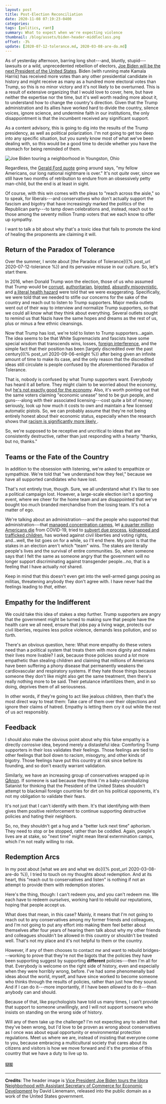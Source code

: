 ```yaml
---
layout: post
title: Post-Election Reconciliation
date: 2020-11-08 07:19:23-0400
categories:
tags: [politics, rant]
summary: What to expect when we're expecting violence
thumbnail: /blog/assets/biden-header-middleclass.png
offset: -3%
update: [2020-07-12-tolerance.md, 2020-03-08-are-do.md]
---
```


As of yesterday afternoon, barring long shot---and, bluntly, stupid---lawsuits or a wild, unprecedented rebellion of electors, [Joe Biden will be the next President of the United States](https://www.voanews.com/2020-usa-votes/joe-biden-projected-winner-us-presidential-election).  Biden (with running mate Kamala Harris) has received more votes than any other presidential candidate in history and might receive as many as a hundred more electoral votes than Trump, so this is no minor victory and it's not likely to be overturned.  This is a result of extensive organizing that I would love to cover, here, but have neither the expertise nor the time, but it's well worth reading more about it, to understand how to change the country's direction.  Given that the Trump administration and its allies have worked hard to divide the country, silence voices, ignore science, and undermine faith in our institutions, the only disappointment is that the incumbent received any significant support.

As a content advisory, this is going to dig into the results of the Trump presidency, as well as political polarization.  I'm not going to get too deep into any specific situation, but you surely know most of what we've been dealing with, so this would be a good time to decide whether you have the stomach for being reminded of them.

![Joe Biden touring a neighborhood in Youngston, Ohio](/blog/assets/biden-header-middleclass.png "Joe Biden touring a neighborhood in Youngston, Ohio")

Regardless, the [Gerald Ford quote](https://en.wikiquote.org/wiki/Gerald_Ford#First_Presidential_address_(1974)) going around says, "my fellow Americans, our long national nightmare is over."  It's not *quite* over, since we still have two months of retribution to endure from an obsessively petty man-child, but the end is at least in sight.

Of course, with this win comes with the pleas to "reach across the aisle," so to speak, for liberals---and conservatives who don't actually support the fascism and bigotry that have increasingly marked the politics of the Republican party---to tamp down celebrations and, instead, reach out to those among the seventy million Trump voters that we each know to offer up sympathy.

I want to talk a bit about why that's a toxic idea that fails to promote the kind of healing the proponents are claiming it will.

## Return of the Paradox of Tolerance

Over the summer, I wrote about [the Paradox of Tolerance]({% post_url 2020-07-12-tolerance %}) and its pervasive misuse in our culture.  So, let's start there.

In 2016, when Donald Trump won the election, those of us who assumed that Trump would be [corrupt](https://www.commondreams.org/news/2020/02/28/astonishing-rate-corruption-trump-has-amassed-3000-conflicts-interest-taking-office), [authoritarian](https://www.commondreams.org/views/2019/01/11/trumps-wall-mexico-follows-footsteps-authoritarian-leaders-throughout-history), [bigoted](https://theconversation.com/trump-aligns-ignorance-with-bigotry-as-he-attempts-to-rewrite-history-145818), [absurdly misogynistic](https://www.voanews.com/usa/judge-us-cant-replace-trump-columnists-slander-suit), and [a literal health hazard](https://www.voanews.com/covid-19-pandemic/us-has-3-straight-days-over-100000-new-covid-infections) were told that we were exaggerating.  Specifically, we were told that we needed to stifle our concerns for the sake of the country and reach out to listen to Trump supporters.  Major media outlets went out of their way to interview and normalize Trump supporters, so that we could all know what they think about everything.  Several outlets sought to remind us that Nazis have the same hopes and dreams as the rest of us, plus or minus a few ethnic cleansings.

Now that Trump has lost, we're told to listen to Trump supporters...again.  The idea seems to be that White Supremacists and fascists have some special wisdom that transcends wins, losses, [foreign interference](https://en.wikipedia.org/wiki/Russian_interference_in_the_2016_United_States_elections), and the simple fact that their position has been [largely discredited over the past century]({% post_url 2020-09-06-enlight %}) after being given an infinite amount of time to make its case, and the only reason that the discredited ideas still circulate is people confused by the aforementioned Paradox of Tolerance.

That is, nobody is confused by what Trump supporters want.  Everybody has heard it all before.  They might claim to be worried about the economy, but [he's not exactly good for the economy](https://theconversation.com/search/result?sg=9cda4923-6ebe-4c10-8f80-89a112cca848&sp=1&sr=2&url=%2Ftrumps-60-billion-in-china-tariffs-will-create-more-problems-than-they-solve-93897).  Also, it's worth pointing out that the same voters claiming "economic unease" tend to be gun people, and guns---along with their associated licensing---cost quite a bit of money; seriously, look up how much it costs to own and maintain a few licensed automatic pistols.  So, we can probably assume that they're not being entirely honest about their economic status, especially when the research shows that [racism is significantly more likely <i class="far fa-copyright"></i>](https://www.tandfonline.com/doi/full/10.1080/00380253.2019.1580543).

So, we're supposed to be receptive and uncritical to ideas that are consistently destructive, rather than just responding with a hearty "thanks, but no, thanks."

## Teams or the Fate of the Country

In addition to the obsession with listening, we're asked to empathize or sympathize.  We're told that "we understand how they feel," because we have all supported candidates who have lost.

That's not entirely true, though.  Sure, we all understand what it's like to see a political campaign lost.  However, a large-scale election isn't a sporting event, where we cheer for the home team and are disappointed that we've bought too much branded merchandise from the losing team.  It's not a matter of ego.

We're talking about an administration---and the people who supported that administration---that [managed concentration camps](https://www.commondreams.org/news/2019/10/14/doctors-demand-trump-close-inherently-immoral-immigrant-detention-centers-ahead-mass), let [a quarter million Americans die](https://www.commondreams.org/news/2020/10/29/covid-19-soars-ahead-election-tapes-reveal-kushner-bragging-about-how-trump-wrestled) from COVID-19, tried to [subvert due process](https://www.commondreams.org/news/2020/10/23/quietly-signed-trump-order-denounced-declaration-war-against-federal-employees), [kidnapped and trafficked children](https://www.voanews.com/usa/immigration/parents-545-children-separated-border-cant-be-found), has worked against civil liberties and voting rights, and...well, the list goes on for a while, so I'll end there.  My point is that the stakes in an election aren't which "team" wins.  The stakes are literally people's lives and the survival of entire communities.  So, when someone says that I felt the same as someone angry that the government will no longer support discriminating against transgender people...no, that is a feeling that I have actually *not* shared.

Keep in mind that this doesn't even get into the well-armed gangs posing as militias, threatening anybody they don't agree with.  I have never had the feelings leading to *that*, either.

## Empathy for the Indifferent

We could take this idea of stakes a step further.  Trump supporters are angry that the government might be turned to making sure that people have the health care we all need, ensure that jobs pay a living wage, protects our civil liberties, requires less police violence, demands less pollution, and so forth.

There's an obvious question, here:  What more empathy do these voters need than a political system that treats them with more dignity and makes their lives more livable?  I ask, because those policies sound a *lot* more empathetic than stealing children and claiming that millions of Americans have been suffering a phony disease that permanently weakens the cardiovascular and respiratory systems.  If they hate those things because someone they don't like might also get the same treatment, then there's really nothing more to be said.  Their petulance infantilizes them, and in so doing, deprives them of all seriousness.

In other words, if they're going to act like jealous children, then that's the most direct way to treat them:  Take care of them over their objections and ignore their claims of hatred.  Empathy is letting them cry it out while the rest of us act responsibly.

## Feedback

I should also make the obvious point about why this false empathy is a directly *corrosive* idea, beyond merely a distasteful idea:  Comforting Trump supporters in their loss validates their feelings.  Those feelings are tied to other feelings that boil down to racism, misogyny, and other kinds of bigotry.  Those feelings have put this country at risk since before its founding, and so don't exactly warrant validation.

Similarly, we have an increasing group of conservatives wrapped up in [QAnon](https://en.wikipedia.org/wiki/QAnon).  If someone is sad because they think I'm a baby-cannibalizing Satanist for thinking that the President of the United States shouldn't attempt to blackmail foreign countries for dirt on his political opponents, it's not my obligation to validate their fears.

It's not just that I can't identify with them.  It's that identifying with them gives them positive reinforcement to continue supporting destructive policies and hating their neighbors.

So, no, they shouldn't get a hug and a "better luck next time" aphorism.  They need to stop or be stopped, rather than be coddled.  Again, people's lives are at stake, so "next time" might mean literal extermination camps, which I'm not really willing to risk.

## Redemption Arcs

In my post about [what we are and what we do]({% post_url 2020-03-08-are-do %}), I tried to touch on my thoughts about redemption.  And at its heart, this "reach out to conservatives and listen" is nothing if not an attempt to provide them with redemption stories.

Here's the thing, though:  I can't redeem you, and you can't redeem me.  We each have to redeem *ourselves*, working hard to rebuild our reputations, hoping that people accept us.

What does that mean, in this case?  Mainly, it means that I'm not going to reach out to any conservatives among my former friends and colleagues, and I'm not going to put any effort into making them feel better about themselves after four years of hearing them talk about why my other friends and colleagues shouldn't be allowed in this country or shouldn't be treated well.  That's not my place and it's not helpful to them or the country.

However, if any of them chooses to contact *me* and want to rebuild bridges---working to prove that they're not the bigots that the policies they have been supporting suggest by supporting **different** policies---then I'm all for that.  Everybody is welcome on the right side of history, even and especially when they were horribly wrong, before.  I've had some phenomenally bad ideas about the world, myself, and have since worked to become someone who thinks through the results of policies, rather than just how they sound.  And if I can do it---more importantly, if I have been *allowed* to do it---than anybody can and should.

Because of that, like psychologists have told us many times, I can't provide that support to someone unwillingly, and I will not support someone who insists on standing on the wrong side of history.

Will any of them take up the challenge?  I'm not expecting any to admit that they've been wrong, but I'd love to be proven as wrong about conservatives as I once was about equal opportunity or environmental protection regulations.  Meet us where we are, instead of insisting that everyone come to you, because embracing a multicultural society that cares about its citizens and visitors is how we move forward and it's the promise of this country that we have a duty to live up to.

#### 🇺🇸

* * *

**Credits**:  The header image is [Vice President Joe Biden tours the Idora Neighborhood with Assistant Secretary of Commerce for Economic Development](https://obamawhitehouse.archives.gov/vp) by David Lienemann, released into the public domain as a work of the United States government.
